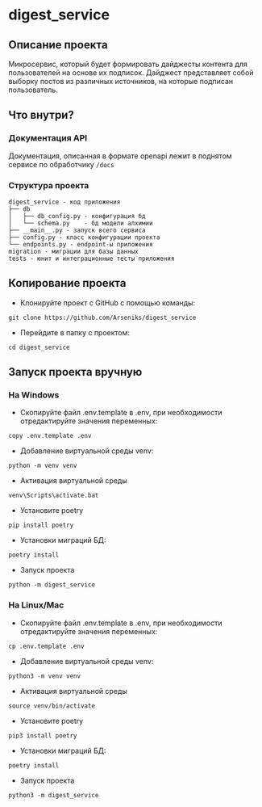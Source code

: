 # digest_service
## Описание проекта
Микросервис, который будет формировать дайджесты контента для
пользователей на основе их подписок. Дайджест представляет 
собой выборку постов из различных источников, на которые подписан пользователь.
## Что внутри?
### Документация API
Документация, описанная в формате openapi лежит в поднятом сервисе по обработчику `/docs`
### Структура проекта
```
digest_service - код приложения
├── db
│   ├── db_config.py - конфигурация бд
│   └── schema.py    - бд модели алхимии
├── __main__.py - запуск всего сервиса
├── config.py - класс конфигурации проекта
└── endpoints.py - endpoint-ы приложения
migration - миграции для базы данных
tests - юнит и интеграционные тесты приложения
```


## Копирование проекта
- Клонируйте проект с GitHub с помощью команды:
```commandline
git clone https://github.com/Arseniks/digest_service
```
- Перейдите в папку с проектом:
```commandline
cd digest_service
```
## Запуск проекта вручную
### На Windows
- Скопируйте файл .env.template в .env, при необходимости отредактируйте 
  значения переменных:
```
copy .env.template .env
``` 
- Добавление виртуальной среды venv:
```
python -m venv venv
``` 
- Активация виртуальной среды
```
venv\Scripts\activate.bat
``` 
- Установите poetry
```
pip install poetry
```
- Установки миграций БД:
```
poetry install
```
- Запуск проекта
```
python -m digest_service   
```
### На Linux/Mac
- Скопируйте файл .env.template в .env, при необходимости отредактируйте значения переменных:
```
cp .env.template .env
```
- Добавление виртуальной среды venv:
```
python3 -m venv venv
```
- Активация виртуальной среды
```
source venv/bin/activate
```
- Установите poetry
```
pip3 install poetry
```
- Установки миграций БД:
```
poetry install
```
- Запуск проекта
```
python3 -m digest_service   
```


